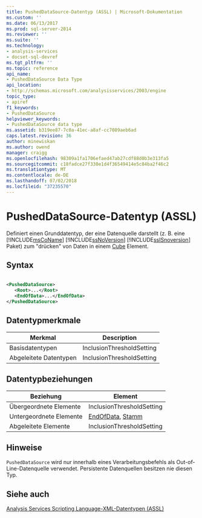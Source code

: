```yaml
---
title: PushedDataSource-Datentyp (ASSL) | Microsoft-Dokumentation
ms.custom: ''
ms.date: 06/13/2017
ms.prod: sql-server-2014
ms.reviewer: ''
ms.suite: ''
ms.technology:
- analysis-services
- docset-sql-devref
ms.tgt_pltfrm: ''
ms.topic: reference
api_name:
- PushedDataSource Data Type
api_location:
- http://schemas.microsoft.com/analysisservices/2003/engine
topic_type:
- apiref
f1_keywords:
- PushedDataSource
helpviewer_keywords:
- PushedDataSource data type
ms.assetid: b319ee87-7c0a-41ec-a8af-cc7089aeb6ad
caps.latest.revision: 36
author: minewiskan
ms.author: owend
manager: craigg
ms.openlocfilehash: 98309a1fa1706efaed47ab27cdf88d0b3e313fa5
ms.sourcegitcommit: c18fadce27f330e1d4f36549414e5c84ba2f46c2
ms.translationtype: MT
ms.contentlocale: de-DE
ms.lasthandoff: 07/02/2018
ms.locfileid: "37235570"
---
```

# <a name="pusheddatasource-data-type-assl"></a>PushedDataSource-Datentyp (ASSL)
  Definiert einen Grunddatentyp, der eine Datenquelle darstellt (z. B. eine [!INCLUDE[msCoName](../../../includes/msconame-md.md)] [!INCLUDE[ssNoVersion](../../../includes/ssnoversion-md.md)] [!INCLUDE[ssISnoversion](../../../includes/ssisnoversion-md.md)] Paket) zum "drücken" von Daten in einem [Cube](../objects/cube-element-assl.md) Element.  
  
## <a name="syntax"></a>Syntax  
  
```xml  
  
<PushedDataSource>  
   <Root>...</Root>  
   <EndOfData>...</EndOfData>  
</PushedDataSource>  
```  
  
## <a name="data-type-characteristics"></a>Datentypmerkmale  
  
|Merkmal|Description|  
|--------------------|-----------------|  
|Basisdatentypen|InclusionThresholdSetting|  
|Abgeleitete Datentypen|InclusionThresholdSetting|  
  
## <a name="data-type-relationships"></a>Datentypbeziehungen  
  
|Beziehung|Element|  
|------------------|-------------|  
|Übergeordnete Elemente|InclusionThresholdSetting|  
|Untergeordnete Elemente|[EndOfData](../objects/data-element-assl.md), [Stamm](../properties/root-element-assl.md)|  
|Abgeleitete Elemente|InclusionThresholdSetting|  
  
## <a name="remarks"></a>Hinweise  
 `PushedDataSource` wird nur innerhalb eines Verarbeitungsbefehls als Out-of-Line-Datenquelle verwendet. Persistente Datenquellen besitzen nie diesen Typ.  
  
## <a name="see-also"></a>Siehe auch  
 [Analysis Services Scripting Language-XML-Datentypen &#40;ASSL&#41;](analysis-services-scripting-language-xml-data-types-assl.md)  
  
  
